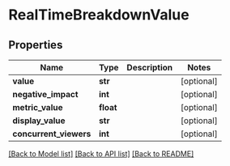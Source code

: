 # RealTimeBreakdownValue

## Properties
Name | Type | Description | Notes
------------ | ------------- | ------------- | -------------
**value** | **str** |  | [optional] 
**negative_impact** | **int** |  | [optional] 
**metric_value** | **float** |  | [optional] 
**display_value** | **str** |  | [optional] 
**concurrent_viewers** | **int** |  | [optional] 

[[Back to Model list]](../README.md#documentation-for-models) [[Back to API list]](../README.md#documentation-for-api-endpoints) [[Back to README]](../README.md)


